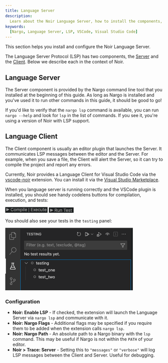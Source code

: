 ```yaml
---
title: Language Server
description:
  Learn about the Noir Language Server, how to install the components, and configuration that may be required.
keywords:
  [Nargo, Language Server, LSP, VSCode, Visual Studio Code]
---
```


This section helps you install and configure the Noir Language Server.

The Language Server Protocol (LSP) has two components, the [Server](#language-server) and the [Client](#language-client). Below we describe each in the context of Noir.

## Language Server

The Server component is provided by the Nargo command line tool that you installed at the beginning of this guide.
As long as Nargo is installed and you've used it to run other commands in this guide, it should be good to go!

If you'd like to verify that the `nargo lsp` command is available, you can run `nargo --help` and look for `lsp` in the list of commands. If you see it, you're using a version of Noir with LSP support.

## Language Client

The Client component is usually an editor plugin that launches the Server. It communicates LSP messages between the editor and the Server. For example, when you save a file, the Client will alert the Server, so it can try to compile the project and report any errors.

Currently, Noir provides a Language Client for Visual Studio Code via the [vscode-noir](https://github.com/noir-lang/vscode-noir) extension. You can install it via the [Visual Studio Marketplace](https://marketplace.visualstudio.com/items?itemName=noir-lang.vscode-noir).

When you language server is running correctly and the VSCode plugin is installed, you should see handy codelens buttons for compilation, execution, and tests:

![Compile and Execute](./../../static/img/codelens_compile_execute.png)
![Run test](../../static/img/codelens_run_test.png)

You should also see your tests in the `testing` panel:

![Testing panel](./../../static/img/codelens_testing_panel.png)

### Configuration

* __Noir: Enable LSP__ - If checked, the extension will launch the Language Server via `nargo lsp` and communicate with it.
* __Noir: Nargo Flags__ - Additional flags may be specified if you require them to be added when the extension calls `nargo lsp`.
* __Noir: Nargo Path__ - An absolute path to a Nargo binary with the `lsp` command. This may be useful if Nargo is not within the `PATH` of your editor.
* __Noir > Trace: Server__ - Setting this to `"messages"` or `"verbose"` will log LSP messages between the Client and Server. Useful for debugging.
